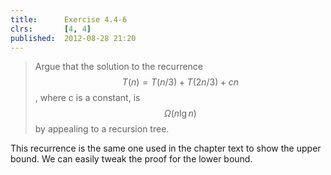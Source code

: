 ```yaml
---
title:      Exercise 4.4-6
clrs:       [4, 4]
published:  2012-08-28 21:20
---
```


>Argue that the solution to the recurrence $$T(n) = T(n/3) + T(2n/3) + cn$$, where c is a constant, is $$\Omega(n \lg n)$$ by appealing to a recursion tree.

This recurrence is the same one used in the chapter text to show the upper bound. We can easily tweak the proof for the lower bound.